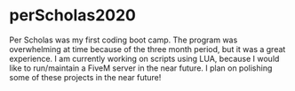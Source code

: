 # perScholas2020

Per Scholas was my first coding boot camp. The program was overwhelming at time because of the three month period, but it was a great experience. I am currently working on scripts using LUA, because I would like to run/maintain a FiveM server in the near future. I plan on polishing some of these projects in the near future!
